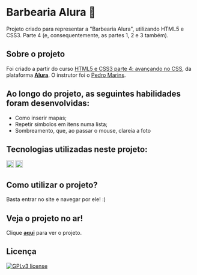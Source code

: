 <h1> Barbearia Alura 💈 </h1>

Projeto criado para representar a "Barbearia Alura", utilizando HTML5 e CSS3. Parte 4 (e, consequentemente, as partes 1, 2 e 3 também).

## Sobre o projeto
Foi criado a partir do curso [HTML5 e CSS3 parte 4: avançando no CSS](https://cursos.alura.com.br/course/html5-css3-avancando-css), da plataforma **[Alura](https://www.alura.com.br/)**. O instrutor foi o [Pedro Marins](https://github.com/pedromarins).

## Ao longo do projeto, as seguintes habilidades foram desenvolvidas:
- Como inserir mapas;
- Repetir símbolos em itens numa lista;
- Sombreamento, que, ao passar o mouse, clareia a foto

## Tecnologias utilizadas neste projeto:
<img height="20" src="https://img.shields.io/badge/-HTML5-orange"> <img height="20" src="https://img.shields.io/badge/-CSS3-blue">

## Como utilizar o projeto?
Basta entrar no site e navegar por ele! :)

## Veja o projeto no ar!
Clique **[aqui](https://m-ipt.github.io/barbearia_alura_parte_4/)** para ver o projeto.

## Licença
[![GPLv3 license](https://img.shields.io/badge/License-GPLv3-blue.svg)](http://perso.crans.org/besson/LICENSE.html)
